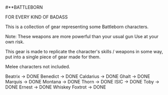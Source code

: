 #**BATTLEBORN

FOR EVERY KIND OF BADASS

This is a collection of gear representing some Battleborn characters.

Note: These weapons are more powerful than your usual gun Use at your own risk.

This gear is made to replicate the character's skills / weapons in some way, put into a single piece of gear made for them.

Melee characters not included.

Beatrix -> DONE
Benedict -> DONE
Caldarius -> DONE
Ghalt -> DONE
Marquis -> DONE
Montana -> DONE
Thorn -> DONE
ISIC -> DONE
Toby -> DONE
Ernest -> DONE
Whiskey Foxtrot -> DONE
